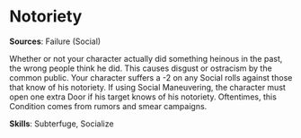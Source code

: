 # Notoriety
**Sources**: Failure (Social)

Whether or not your character actually did something heinous in the past, the wrong people think he did. This causes disgust or ostracism by the common public. Your character suffers
a -2 on any Social rolls against those that know of his notoriety.
If using Social Maneuvering, the character must open one
extra Door if his target knows of his notoriety. Oftentimes, this
Condition comes from rumors and smear campaigns.

**Skills**: Subterfuge, Socialize